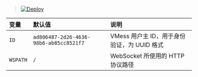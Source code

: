 


> [![Deploy](https://www.herokucdn.com/deploy/button.png)](https://dashboard.heroku.com/new?template=https://github.com/915880683/abc)




| 变量 | 默认值 | 说明 |
| :--- | :--- | :--- |
| `ID` | `ad806487-2d26-4636-98b6-ab85cc8521f7` | VMess 用户主 ID，用于身份验证，为 UUID 格式 |
| `WSPATH` | `/` | WebSocket 所使用的 HTTP 协议路径 |
